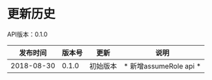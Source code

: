 # 更新历史 #
API版本：0.1.0

|发布时间|版本号|更新|说明|
|---|---|---|---|
|2018-08-30|0.1.0|初始版本|* 新增assumeRole api * |

